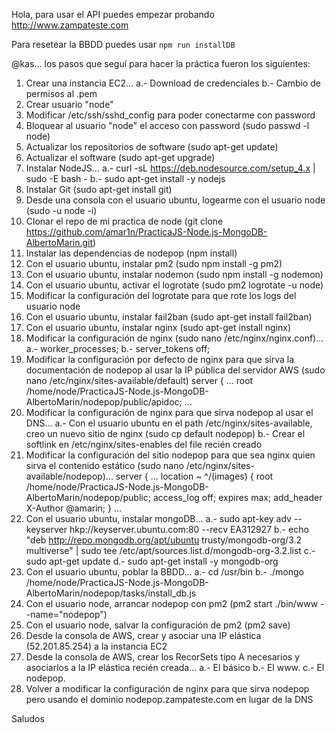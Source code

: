 Hola, para usar el API puedes empezar probando <http://www.zampateste.com>

Para resetear la BBDD puedes usar `npm run installDB`

@kas... los pasos que seguí para hacer la práctica fueron los siguientes:

1) Crear una instancia EC2...
	a.- Download de credenciales
	b.- Cambio de permisos al .pem
2) Crear usuario "node"
3) Modificar /etc/ssh/sshd_config para poder conectarme con password
4) Bloquear al usuario "node" el acceso con password (sudo passwd -l node)
5) Actualizar los repositorios de software (sudo apt-get update)
6) Actualizar el software (sudo apt-get upgrade)
7) Instalar NodeJS...
	a.- curl -sL https://deb.nodesource.com/setup_4.x | sudo -E bash -
	b.- sudo apt-get install -y nodejs
8) Instalar Git (sudo apt-get install git)
9) Desde una consola con el usuario ubuntu, logearme con el usuario node (sudo -u node -i)
10) Clonar el repo de mi practica de node (git clone https://github.com/amar1n/PracticaJS-Node.js-MongoDB-AlbertoMarin.git)
11) Instalar las dependencias de nodepop (npm install)
12) Con el usuario ubuntu, instalar pm2 (sudo npm install -g pm2)
13) Con el usuario ubuntu, instalar nodemon (sudo npm install -g nodemon)
14) Con el usuario ubuntu, activar el logrotate (sudo pm2 logrotate -u node)
15) Modificar la configuración del logrotate para que rote los logs del usuario node
16) Con el usuario ubuntu, instalar fail2ban (sudo apt-get install fail2ban)
17) Con el usuario ubuntu, instalar nginx (sudo apt-get install nginx)
18) Modificar la configuración de nginx (sudo nano /etc/nginx/nginx.conf)...
	a.- worker_processes;
	b.- server_tokens off;
19) Modificar la configuración por defecto de nginx para que sirva la documentación de nodepop al usar la IP pública del servidor AWS (sudo nano /etc/nginx/sites-available/default)
	server {
		...
		root /home/node/PracticaJS-Node.js-MongoDB-AlbertoMarin/nodepop/public/apidoc;
		...
20) Modificar la configuración de nginx para que sirva nodepop al usar el DNS...
	a.- Con el usuario ubuntu en el path /etc/nginx/sites-available, creo un nuevo sitio de nginx (sudo cp default nodepop)
	b.- Crear el softlink en /etc/nginx/sites-enables del file recién creado
21) Modificar la configuración del sitio nodepop para que sea nginx quien sirva el contenido estático (sudo nano /etc/nginx/sites-available/nodepop)...
	server {
		...
		location ~ ^/(images) {
			root /home/node/PracticaJS-Node.js-MongoDB-AlbertoMarin/nodepop/public;
			access_log off;
			expires max;
			add_header X-Author @amarin;
		}
		...
22) Con el usuario ubuntu, instalar mongoDB...
	a.- sudo apt-key adv --keyserver hkp://keyserver.ubuntu.com:80 --recv EA312927
	b.- echo "deb http://repo.mongodb.org/apt/ubuntu trusty/mongodb-org/3.2 multiverse" | sudo tee /etc/apt/sources.list.d/mongodb-org-3.2.list
	c.- sudo apt-get update
	d.- sudo apt-get install -y mongodb-org
23) Con el usuario ubuntu, poblar la BBDD...
	a.- cd /usr/bin
	b.- ./mongo /home/node/PracticaJS-Node.js-MongoDB-AlbertoMarin/nodepop/tasks/install_db.js
24) Con el usuario node, arrancar nodepop con pm2 (pm2 start ./bin/www --name="nodepop")
25) Con el usuario node, salvar la configuración de pm2 (pm2 save)
26) Desde la consola de AWS, crear y asociar una IP elástica (52.201.85.254) a la instancia EC2
27) Desde la consola de AWS, crear los RecorSets tipo A necesarios y asociarlos a la IP elástica recién creada...
	a.- El básico
	b.- El www.
	c.- El nodepop.
28) Volver a modificar la configuración de nginx para que sirva nodepop pero usando el dominio nodepop.zampateste.com en lugar de la DNS

Saludos